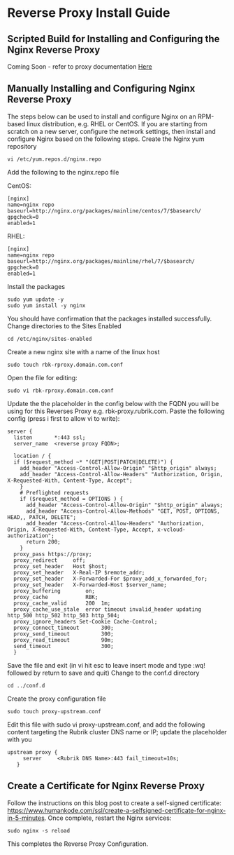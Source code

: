 # Reverse Proxy Install Guide

## Scripted Build for Installing and Configuring the Nginx Reverse Proxy

Coming Soon - refer to proxy documentation [Here](../../reverse-proxy-builds/README.md)

## Manually Installing and Configuring Nginx Reverse Proxy

The steps below can be used to install and configure Nginx on an RPM-based linux distribution, e.g. RHEL or CentOS. If you are starting from scratch on a new server, configure the network settings, then install and configure Nginx based on the following steps.
Create the Nginx yum repository
```
vi /etc/yum.repos.d/nginx.repo
```

Add the following to the nginx.repo file

CentOS:
```
[nginx]
name=nginx repo
baseurl=http://nginx.org/packages/mainline/centos/7/$basearch/
gpgcheck=0
enabled=1
```
RHEL:
```
[nginx]
name=nginx repo
baseurl=http://nginx.org/packages/mainline/rhel/7/$basearch/
gpgcheck=0
enabled=1
```

Install the packages

```
sudo yum update -y
sudo yum install -y nginx
```

You should have confirmation that the packages installed successfully.
Change directories to the Sites Enabled
```
cd /etc/nginx/sites-enabled
```

Create a new nginx site with a name of the linux host
```
sudo touch rbk-rproxy.domain.com.conf
```

Open the file for editing:
```
sudo vi rbk-rproxy.domain.com.conf
```
Update the the placeholder in the config below<reverse proxy FQDN> with the FQDN you will be using for this Reverses Proxy e.g. rbk-proxy.rubrik.com.
Paste the following config (press i first to allow vi to write):
```
server {
  listen       *:443 ssl;
  server_name  <reverse proxy FQDN>;
  
  location / {
  if ($request_method ~* "(GET|POST|PATCH|DELETE)") {
    add_header "Access-Control-Allow-Origin" "$http_origin" always;
    add_header "Access-Control-Allow-Headers" "Authorization, Origin, X-Requested-With, Content-Type, Accept";
    }
    # Preflighted requests
    if ($request_method = OPTIONS ) {
      add_header "Access-Control-Allow-Origin" "$http_origin" always;
      add_header "Access-Control-Allow-Methods" "GET, POST, OPTIONS, HEAD,, PATCH, DELETE";
      add_header "Access-Control-Allow-Headers" "Authorization, Origin, X-Requested-With, Content-Type, Accept, x-vcloud-authorization";
      return 200;
    }
  proxy_pass https://proxy;
  proxy_redirect     off;
  proxy_set_header   Host $host;
  proxy_set_header   X-Real-IP $remote_addr;
  proxy_set_header   X-Forwarded-For $proxy_add_x_forwarded_for;
  proxy_set_header   X-Forwarded-Host $server_name;
  proxy_buffering        on;
  proxy_cache            RBK;
  proxy_cache_valid      200  1m;
  proxy_cache_use_stale  error timeout invalid_header updating http_500 http_502 http_503 http_504;
  proxy_ignore_headers Set-Cookie Cache-Control;
  proxy_connect_timeout       300;
  proxy_send_timeout          300;
  proxy_read_timeout          90m;
  send_timeout                300;
  }
  ```

Save the file and exit (in vi hit esc to leave insert mode and type :wq! followed by return to save and quit)
Change to the conf.d directory

```
cd ../conf.d
```

Create the proxy configuration file

```
sudo touch proxy-upstream.conf
```

Edit this file with sudo vi proxy-upstream.conf, and add the following content targeting the Rubrik cluster DNS name or IP; update the placeholder <Rubrik DNS Name> with you 

```
upstream proxy {
     server     <Rubrik DNS Name>:443 fail_timeout=10s;
   }
   ```
   
## Create a Certificate for Nginx Reverse Proxy

Follow the instructions on this blog post to create a self-signed certificate: https://www.humankode.com/ssl/create-a-selfsigned-certificate-for-nginx-in-5-minutes. 
Once complete, restart the Nginx services:

```
sudo nginx -s reload
```

This completes the Reverse Proxy Configuration.
